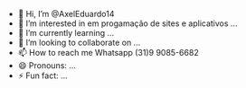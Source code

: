 - 👋 Hi, I’m @AxelEduardo14
- 👀 I’m interested in em progamação de sites e aplicativos ...
- 🌱 I’m currently learning ...
- 💞️ I’m looking to collaborate on ...
- 📫 How to reach me Whatsapp (31)9 9085-6682
- 😄 Pronouns: ...
- ⚡ Fun fact: ...

<!---
AxelEduardo14/AxelEduardo14 is a ✨ special ✨ repository because its `README.md` (this file) appears on your GitHub profile.
You can click the Preview link to take a look at your changes.
--->
